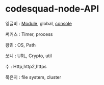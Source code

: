 # codesquad-node-API

잉글비 : [Module](https://github.com/codesquad-be-nodejs-study/codesquad-node-API/blob/master/module.md), global, [console](https://github.com/codesquad-be-nodejs-study/codesquad-node-API/blob/master/console.md)

써커스 : Timer, process

왕민 : OS, Path

쏘니 : URL, Crypto, util

수 : Http,http2,https

묵은지 : file system, cluster
